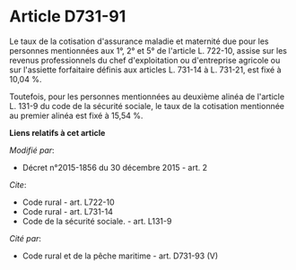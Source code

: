 # Article D731-91

Le taux de la cotisation d'assurance maladie et maternité  due pour les personnes mentionnées aux 1°, 2° et 5° de l'article
L. 722-10, assise sur les revenus professionnels du chef d'exploitation ou d'entreprise agricole ou sur l'assiette
forfaitaire définis aux articles L. 731-14 à L. 731-21, est fixé à 10,04 %. 

Toutefois, pour les personnes mentionnées au deuxième alinéa de l'article L. 131-9 du code de la sécurité sociale, le taux de
la cotisation mentionnée au premier alinéa est fixé à 15,54 %.

**Liens relatifs à cet article**

_Modifié par_:

  - Décret n°2015-1856 du 30 décembre 2015 - art. 2

_Cite_:

  - Code rural - art. L722-10
  - Code rural - art. L731-14
  - Code de la sécurité sociale. - art. L131-9

_Cité par_:

  - Code rural et de la pêche maritime - art. D731-93 (V)
